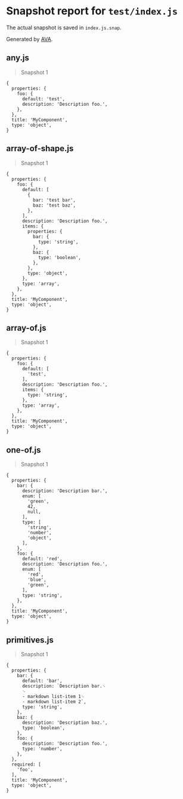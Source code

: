 # Snapshot report for `test/index.js`

The actual snapshot is saved in `index.js.snap`.

Generated by [AVA](https://ava.li).

## any.js

> Snapshot 1

    {
      properties: {
        foo: {
          default: 'test',
          description: 'Description foo.',
        },
      },
      title: 'MyComponent',
      type: 'object',
    }

## array-of-shape.js

> Snapshot 1

    {
      properties: {
        foo: {
          default: [
            {
              bar: 'test bar',
              baz: 'test baz',
            },
          ],
          description: 'Description foo.',
          items: {
            properties: {
              bar: {
                type: 'string',
              },
              baz: {
                type: 'boolean',
              },
            },
            type: 'object',
          },
          type: 'array',
        },
      },
      title: 'MyComponent',
      type: 'object',
    }

## array-of.js

> Snapshot 1

    {
      properties: {
        foo: {
          default: [
            'test',
          ],
          description: 'Description foo.',
          items: {
            type: 'string',
          },
          type: 'array',
        },
      },
      title: 'MyComponent',
      type: 'object',
    }

## one-of.js

> Snapshot 1

    {
      properties: {
        bar: {
          description: 'Description bar.',
          enum: [
            'green',
            42,
            null,
          ],
          type: [
            'string',
            'number',
            'object',
          ],
        },
        foo: {
          default: 'red',
          description: 'Description foo.',
          enum: [
            'red',
            'blue',
            'green',
          ],
          type: 'string',
        },
      },
      title: 'MyComponent',
      type: 'object',
    }

## primitives.js

> Snapshot 1

    {
      properties: {
        bar: {
          default: 'bar',
          description: `Description bar.␊
          ␊
          - markdown list-item 1␊
          - markdown list-item 2`,
          type: 'string',
        },
        baz: {
          description: 'Description baz.',
          type: 'boolean',
        },
        foo: {
          description: 'Description foo.',
          type: 'number',
        },
      },
      required: [
        'foo',
      ],
      title: 'MyComponent',
      type: 'object',
    }
